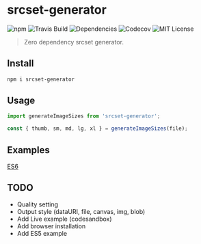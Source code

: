 # srcset-generator

![npm](https://img.shields.io/npm/v/srcset-generator?color=limegreen)
![Travis Build](https://img.shields.io/travis/redhair/srcset-generator)
![Dependencies](https://img.shields.io/david/redhair/srcset-generator)
![Codecov](https://img.shields.io/codecov/c/github/redhair/srcset-generator)
![MIT License](https://img.shields.io/github/license/redhair/srcset-generator)

> Zero dependency srcset generator.

## Install

```bash
npm i srcset-generator
```

## Usage

```js
import generateImageSizes from 'srcset-generator';

const { thumb, sm, md, lg, xl } = generateImageSizes(file);
```

## Examples

[ES6](https://codesandbox.io/s/srcset-generator-h25p9)

## TODO

- Quality setting
- Output style (dataURI, file, canvas, img, blob)
- Add Live example (codesandbox)
- Add browser installation
- Add ES5 example
